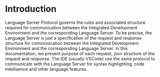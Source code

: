 # Introduction

Language Server Protocol governs the rules and associated structure required for communication between the Integrated Development Environment and the corresponding Language Server. To be precise, the Language Server is just a specification of the request and response structure for communication between the Integrated Development Environment and the corresponding Language Server. In this documentation, we present purpose of each request, json structure of the request and response. The IDE (usually VSCode) use the same protocol to communicate with the Language Server for syntax highlighting, code intellisence and other language features.